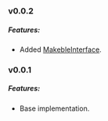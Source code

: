 ### v0.0.2
##### Features:
- Added [MakebleInterface](src/Collection/MakableInterface.php).

### v0.0.1
##### Features:
- Base implementation.
